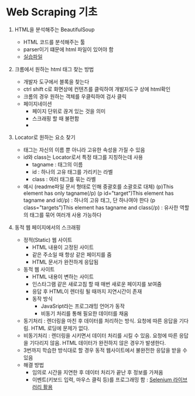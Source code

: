 # Web Scraping 기초

1. HTML을 분석해주는 BeautifulSoup
    - HTML 코드를 분석해주는 툴
    - parser이기 떄문에 html 파일이 있어야 함
    - [실습파일](example_beautifulsoup.py)
2. 크롬에서 원하는 html 태그 찾는 방법
    - 개발자 도구에서 블록을 찾는다
    - ctrl shift c로 화면상에 컨텐츠를 클릭하여 개발자도구 상에 html확인
    - 크롬의 경우 원하는 객체를 우클릭하여 검사 클릭
    - 페이지네이션
        - 페이지 단위로 끊겨 있는 것을 의미
        - 스크래핑 할 때 불편함
        - 
3. Locator로 원하는 요소 찾기
    - 태그는 자신의 이름 뿐 아니라 고유한 속성을 가질 수 있음
    - id와 class는 Locator로서 특정 태그를 지칭하는데 사용
        - tagname : 태그의 이름
        - id : 하나의 고유 태그를 가리키는 라벨
        - class : 여러 태그를 묶는 라벨
    - 예시 (readme파일 문서 형태로 인해 중괄호를 소괄호로 대체)
        (p)This element has only tagname(/p)
        (p id="target")This element has tagname and id(/p) : 하나의 고유 태그, 단 하나여야 한다
        (p class="targets")This element has tagname and class(/p) : 유사한 역할의 태그를 묶어 여러개 사용 가능하다

4. 동적 웹 페이지에서의 스크래핑
    - 정적(Static) 웹 사이트
        - HTML 내용이 고정된 사이트
        - 같은 주소일 때 항상 같은 페이지를 줌
        - HTML 문서가 완전하게 응답됨
    - 동적 웹 사이트
        - HTML 내용이 변하는 사이트
        - 인스타그램 같은 새로고침 할 때 매번 새로운 페이지를 보여줌
        - 응답 후 HTML이 렌더링 될 때까지 지연시간이 존재
        - 동작 방식
            - JavaSript라는 프로그래밍 언어가 동작
            - 비동기 처리를 통해 필요한 데이터를 채움
    - 동기처리 : 렌더링을 마친 후 데이터를 처리하는 방식. 요청에 따른 응답을 기다림. HTML 로딩에 문제가 없다.
    - 비동기처리 : 렌더링을 시키면서 데이터 처리를 시킬 수 있음. 요청에 따른 응답을 기다리지 않음. HTML 데이터가 완전하지 않은 경우가 발생한다.
    - 3번까지 학습한 방식대로 할 경우 동적 웹사이트에서 불완전한 응답을 받을 수 있음
    - 해결 방법
        - 임의로 시간을 지연한 후 데이터 처리가 끝난 후 정보를 가져옴
        - 이벤트(키보드 입력, 마우스 클릭 등)를 프로그래밍 함 : [Selenium 라이브러리 활용](example_selenium.py)